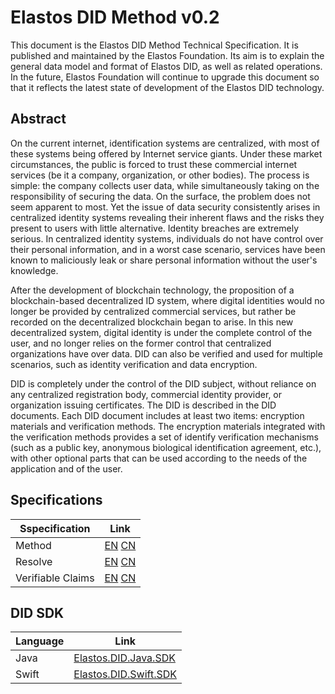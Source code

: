 # Elastos DID Method v0.2

This document is the Elastos DID Method Technical Specification. It is published and maintained by the Elastos Foundation. Its aim is to explain the general data model and format of Elastos DID, as well as related operations. In the future, Elastos Foundation will continue to upgrade this document so that it reflects the latest state of development of the Elastos DID technology.

## Abstract

On the current internet, identification systems are centralized, with most of these systems being offered by Internet service giants. Under these market circumstances, the public is forced to trust these commercial internet services (be it a company, organization, or other bodies). The process is simple: the company collects user data, while simultaneously taking on the responsibility of securing the data. On the surface, the problem does not seem apparent to most. Yet the issue of data security consistently arises in centralized identity systems revealing their inherent flaws and the risks they present to users with little alternative. Identity breaches are extremely serious. In centralized identity systems, individuals do not have control over their personal information, and in a worst case scenario, services have been known to maliciously leak or share personal information without the user's knowledge.

After the development of blockchain technology, the proposition of a blockchain-based decentralized ID system, where digital identities would no longer be provided by centralized commercial services, but rather be recorded on the decentralized blockchain began to arise. In this new decentralized system, digital identity is under the complete control of the user, and no longer relies on the former control that centralized organizations have over data. DID can also be verified and used for multiple scenarios, such as identity verification and data encryption.

DID is completely under the control of the DID subject, without reliance on any centralized registration body, commercial identity provider, or organization issuing certificates. The DID is described in the DID documents. Each DID document includes at least two items: encryption materials and verification methods. The encryption materials integrated with the verification methods provides a set of identify verification mechanisms (such as a public key, anonymous biological identification agreement, etc.), with other optional parts that can be used according to the needs of the application and of the user.

## Specifications

| Sspecification    | Link                                                                                                                                        |
| ----------------- | ------------------------------------------------------------------------------------------------------------------------------------------- |
| Method            | [EN](/DID/Elastos-DID-Method-Specification_en.md) [CN](/DID/Elastos-DID-Method-Specification_cn.md)                                         |
| Resolve           | [EN](/Resolver/Elastos-DID-Resolver-Specification_en.md) [CN](/Resolver/Elastos-DID-Resolver-Specification_cn.md)                           |
| Verifiable Claims | [EN](/VerifiableClaims/Elastos-Verifiable-Claims-Specification_en.md) [CN](/VerifiableClaims/Elastos-Verifiable-Claims-Specification_cn.md) |

## DID SDK

| Language | Link                                                                      |
| -------- | ------------------------------------------------------------------------- |
| Java     | [Elastos.DID.Java.SDK](https://github.com/elastos/Elastos.DID.Java.SDK)   |
| Swift    | [Elastos.DID.Swift.SDK](https://github.com/elastos/Elastos.DID.Swift.SDK) |
